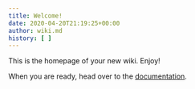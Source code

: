 ```yaml
---
title: Welcome!
date: 2020-04-20T21:19:25+00:00
author: wiki.md
history: [ ]
---
```

This is the homepage of your new wiki. Enjoy!

When you are ready, head over to the [documentation](docs/).
